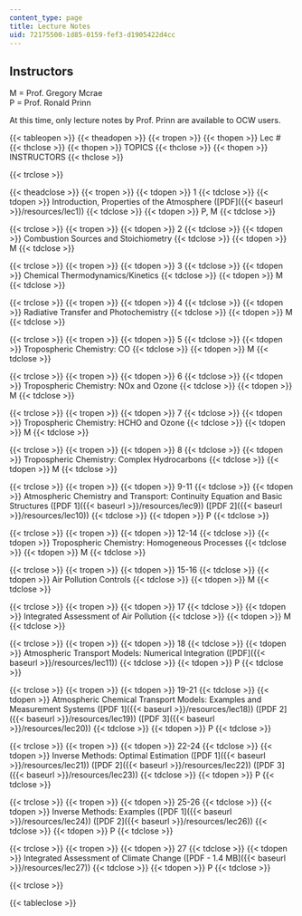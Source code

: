 ```yaml
---
content_type: page
title: Lecture Notes
uid: 72175500-1d85-0159-fef3-d1905422d4cc
---
```


Instructors
-----------

M = Prof. Gregory Mcrae  
P = Prof. Ronald Prinn

At this time, only lecture notes by Prof. Prinn are available to OCW users.

{{< tableopen >}}
{{< theadopen >}}
{{< tropen >}}
{{< thopen >}}
Lec #
{{< thclose >}}
{{< thopen >}}
TOPICS
{{< thclose >}}
{{< thopen >}}
INSTRUCTORS
{{< thclose >}}

{{< trclose >}}

{{< theadclose >}}
{{< tropen >}}
{{< tdopen >}}
1
{{< tdclose >}}
{{< tdopen >}}
Introduction, Properties of the Atmosphere ([PDF]({{< baseurl >}}/resources/lec1))
{{< tdclose >}}
{{< tdopen >}}
P, M
{{< tdclose >}}

{{< trclose >}}
{{< tropen >}}
{{< tdopen >}}
2
{{< tdclose >}}
{{< tdopen >}}
Combustion Sources and Stoichiometry
{{< tdclose >}}
{{< tdopen >}}
M
{{< tdclose >}}

{{< trclose >}}
{{< tropen >}}
{{< tdopen >}}
3
{{< tdclose >}}
{{< tdopen >}}
Chemical Thermodynamics/Kinetics
{{< tdclose >}}
{{< tdopen >}}
M
{{< tdclose >}}

{{< trclose >}}
{{< tropen >}}
{{< tdopen >}}
4
{{< tdclose >}}
{{< tdopen >}}
Radiative Transfer and Photochemistry
{{< tdclose >}}
{{< tdopen >}}
M
{{< tdclose >}}

{{< trclose >}}
{{< tropen >}}
{{< tdopen >}}
5
{{< tdclose >}}
{{< tdopen >}}
Tropospheric Chemistry: CO
{{< tdclose >}}
{{< tdopen >}}
M
{{< tdclose >}}

{{< trclose >}}
{{< tropen >}}
{{< tdopen >}}
6
{{< tdclose >}}
{{< tdopen >}}
Tropospheric Chemistry: NOx and Ozone
{{< tdclose >}}
{{< tdopen >}}
M
{{< tdclose >}}

{{< trclose >}}
{{< tropen >}}
{{< tdopen >}}
7
{{< tdclose >}}
{{< tdopen >}}
Tropospheric Chemistry: HCHO and Ozone
{{< tdclose >}}
{{< tdopen >}}
M
{{< tdclose >}}

{{< trclose >}}
{{< tropen >}}
{{< tdopen >}}
8
{{< tdclose >}}
{{< tdopen >}}
Tropospheric Chemistry: Complex Hydrocarbons
{{< tdclose >}}
{{< tdopen >}}
M
{{< tdclose >}}

{{< trclose >}}
{{< tropen >}}
{{< tdopen >}}
9-11
{{< tdclose >}}
{{< tdopen >}}
Atmospheric Chemistry and Transport: Continuity Equation and Basic Structures ([PDF 1]({{< baseurl >}}/resources/lec9)) ([PDF 2]({{< baseurl >}}/resources/lec10))
{{< tdclose >}}
{{< tdopen >}}
P
{{< tdclose >}}

{{< trclose >}}
{{< tropen >}}
{{< tdopen >}}
12-14
{{< tdclose >}}
{{< tdopen >}}
Tropospheric Chemistry: Homogeneous Processes
{{< tdclose >}}
{{< tdopen >}}
M
{{< tdclose >}}

{{< trclose >}}
{{< tropen >}}
{{< tdopen >}}
15-16
{{< tdclose >}}
{{< tdopen >}}
Air Pollution Controls
{{< tdclose >}}
{{< tdopen >}}
M
{{< tdclose >}}

{{< trclose >}}
{{< tropen >}}
{{< tdopen >}}
17
{{< tdclose >}}
{{< tdopen >}}
Integrated Assessment of Air Pollution
{{< tdclose >}}
{{< tdopen >}}
M
{{< tdclose >}}

{{< trclose >}}
{{< tropen >}}
{{< tdopen >}}
18
{{< tdclose >}}
{{< tdopen >}}
Atmospheric Transport Models: Numerical Integration ([PDF]({{< baseurl >}}/resources/lec11))
{{< tdclose >}}
{{< tdopen >}}
P
{{< tdclose >}}

{{< trclose >}}
{{< tropen >}}
{{< tdopen >}}
19-21
{{< tdclose >}}
{{< tdopen >}}
Atmospheric Chemical Transport Models: Examples and Measurement Systems ([PDF 1]({{< baseurl >}}/resources/lec18)) ([PDF 2]({{< baseurl >}}/resources/lec19)) ([PDF 3]({{< baseurl >}}/resources/lec20))
{{< tdclose >}}
{{< tdopen >}}
P
{{< tdclose >}}

{{< trclose >}}
{{< tropen >}}
{{< tdopen >}}
22-24
{{< tdclose >}}
{{< tdopen >}}
Inverse Methods: Optimal Estimation ([PDF 1]({{< baseurl >}}/resources/lec21)) ([PDF 2]({{< baseurl >}}/resources/lec22)) ([PDF 3]({{< baseurl >}}/resources/lec23))
{{< tdclose >}}
{{< tdopen >}}
P
{{< tdclose >}}

{{< trclose >}}
{{< tropen >}}
{{< tdopen >}}
25-26
{{< tdclose >}}
{{< tdopen >}}
Inverse Methods: Examples ([PDF 1]({{< baseurl >}}/resources/lec24)) ([PDF 2]({{< baseurl >}}/resources/lec26))
{{< tdclose >}}
{{< tdopen >}}
P
{{< tdclose >}}

{{< trclose >}}
{{< tropen >}}
{{< tdopen >}}
27
{{< tdclose >}}
{{< tdopen >}}
Integrated Assessment of Climate Change ([PDF - 1.4 MB]({{< baseurl >}}/resources/lec27))
{{< tdclose >}}
{{< tdopen >}}
P
{{< tdclose >}}

{{< trclose >}}

{{< tableclose >}}